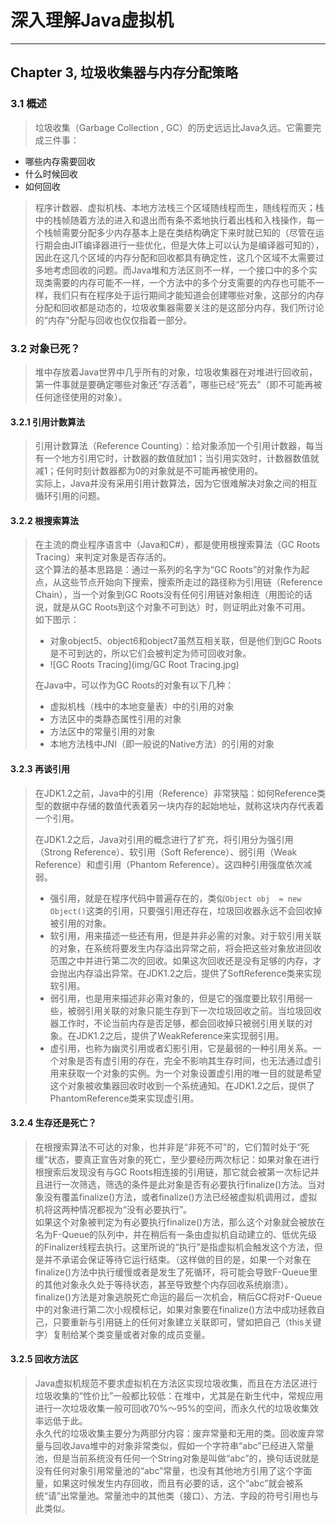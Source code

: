# 深入理解Java虚拟机 #

---

## Chapter 3, 垃圾收集器与内存分配策略 ##

### 3.1 概述 ###

> 垃圾收集（Garbage Collection , GC）的历史远远比Java久远。它需要完成三件事：
>  
- 哪些内存需要回收
- 什么时候回收
- 如何回收    

> 程序计数器、虚拟机栈、本地方法栈三个区域随线程而生，随线程而灭；栈中的栈帧随着方法的进入和退出而有条不紊地执行着出栈和入栈操作，每一个栈帧需要分配多少内存基本上是在类结构确定下来时就已知的（尽管在运行期会由JIT编译器进行一些优化，但是大体上可以认为是编译器可知的），因此在这几个区域的内存分配和回收都具有确定性，这几个区域不太需要过多地考虑回收的问题。而Java堆和方法区则不一样，一个接口中的多个实现类需要的内存可能不一样，一个方法中的多个分支需要的内存也可能不一样，我们只有在程序处于运行期间才能知道会创建哪些对象，这部分的内存分配和回收都是动态的，垃圾收集器需要关注的是这部分内存，我们所讨论的“内存”分配与回收也仅仅指着一部分。

### 3.2 对象已死？ ###
> 堆中存放着Java世界中几乎所有的对象，垃圾收集器在对堆进行回收前，第一件事就是要确定哪些对象还“存活着”，哪些已经“死去”（即不可能再被任何途径使用的对象）。

#### 3.2.1 引用计数算法 ####
> 引用计数算法（Reference Counting）：给对象添加一个引用计数器，每当有一个地方引用它时，计数器的数值就加1；当引用实效时，计数器数值就减1；任何时刻计数器都为0的对象就是不可能再被使用的。    
> 实际上，Java并没有采用引用计数算法，因为它很难解决对象之间的相互循环引用的问题。    

#### 3.2.2 根搜索算法 ####
> 在主流的商业程序语言中（Java和C#），都是使用根搜索算法（GC Roots Tracing）来判定对象是否存活的。    
> 这个算法的基本思路是：通过一系列的名字为“GC Roots”的对象作为起点，从这些节点开始向下搜索，搜索所走过的路径称为引用链（Reference Chain），当一个对象到GC Roots没有任何引用链对象相连（用图论的话说，就是从GC Roots到这个对象不可到达）时，则证明此对象不可用。    
> 如下图示：    
> 
> - 对象object5、object6和object7虽然互相关联，但是他们到GC Roots是不可到达的，所以它们会被判定为师可回收对象。        
> - ![GC Roots Tracing](img/GC Root Tracing.jpg)    
>     
> 在Java中，可以作为GC Roots的对象有以下几种：    
> 
> - 虚拟机栈（栈中的本地变量表）中的引用的对象
> - 方法区中的类静态属性引用的对象
> - 方法区中的常量引用的对象
> - 本地方法栈中JNI（即一般说的Native方法）的引用的对象

#### 3.2.3 再谈引用 ####
> 在JDK1.2之前，Java中的引用（Reference）非常狭隘：如何Reference类型的数据中存储的数值代表着另一块内存的起始地址，就称这块内存代表着一个引用。  
>   
> 在JDK1.2之后，Java对引用的概念进行了扩充，将引用分为强引用（Strong Reference）、软引用（Soft Reference）、弱引用（Weak Reference）和虚引用（Phantom Reference）。这四种引用强度依次减弱。
> 
> - 强引用，就是在程序代码中普遍存在的，类似```Object obj  = new Object()```这类的引用，只要强引用还存在，垃圾回收器永远不会回收掉被引用的对象。
> - 软引用，用来描述一些还有用，但是并非必需的对象。对于软引用关联的对象，在系统将要发生内存溢出异常之前，将会把这些对象放进回收范围之中并进行第二次的回收。如果这次回收还是没有足够的内存，才会抛出内存溢出异常。在JDK1.2之后，提供了SoftReference类来实现软引用。
> - 弱引用，也是用来描述非必需对象的，但是它的强度要比软引用弱一些，被弱引用关联的对象只能生存到下一次垃圾回收之前。当垃圾回收器工作时，不论当前内存是否足够，都会回收掉只被弱引用关联的对象。在JDK1.2之后，提供了WeakReference来实现弱引用。
> - 虚引用，也称为幽灵引用或者幻影引用，它是最弱的一种引用关系。一个对象是否有虚引用的存在，完全不影响其生存时间，也无法通过虚引用来获取一个对象的实例。为一个对象设置虚引用的唯一目的就是希望这个对象被收集器回收时收到一个系统通知。在JDK1.2之后，提供了PhantomReference类来实现虚引用。

#### 3.2.4 生存还是死亡？ ####
> 在根搜索算法不可达的对象，也并非是“非死不可”的，它们暂时处于“死缓”状态，要真正宣告对象的死亡，至少要经历两次标记：如果对象在进行根搜索后发现没有与GC Roots相连接的引用链，那它就会被第一次标记并且进行一次筛选，筛选的条件是此对象是否有必要执行finalize()方法。当对象没有覆盖finalize()方法，或者finalize()方法已经被虚拟机调用过，虚拟机将这两种情况都视为“没有必要执行”。        
> 如果这个对象被判定为有必要执行finalize()方法，那么这个对象就会被放在名为F-Queue的队列中，并在稍后有一条由虚拟机自动建立的、低优先级的Finalizer线程去执行。这里所说的“执行”是指虚拟机会触发这个方法，但是并不承诺会保证等待它运行结束。（这样做的目的是，如果一个对象在finalize()方法中执行缓慢或者是发生了死循环，将可能会导致F-Queue里的其他对象永久处于等待状态，甚至导致整个内存回收系统崩溃）。        
> finalize()方法是对象逃脱死亡命运的最后一次机会，稍后GC将对F-Queue中的对象进行第二次小规模标记，如果对象要在finalize()方法中成功拯救自己，只要重新与引用链上的任何对象建立关联即可，譬如把自己（this关键字）复制给某个类变量或者对象的成员变量。

#### 3.2.5 回收方法区 ####
> Java虚拟机规范不要求虚拟机在方法区实现垃圾收集，而且在方法区进行垃圾收集的“性价比”一般都比较低：在堆中，尤其是在新生代中，常规应用进行一次垃圾收集一般可回收70%～95%的空间，而永久代的垃圾收集效率远低于此。    
> 永久代的垃圾收集主要分为两部分内容：废弃常量和无用的类。回收废弃常量与回收Java堆中的对象非常类似，假如一个字符串“abc”已经进入常量池，但是当前系统没有任何一个String对象是叫做“abc”的，换句话说就是没有任何对象引用常量池的“abc”常量，也没有其他地方引用了这个字面量，如果这时候发生内存回收，而且有必要的话，这个“abc”就会被系统“请”出常量池。常量池中的其他类（接口）、方法、字段的符号引用也与此类似。    
> 
> 
> 
